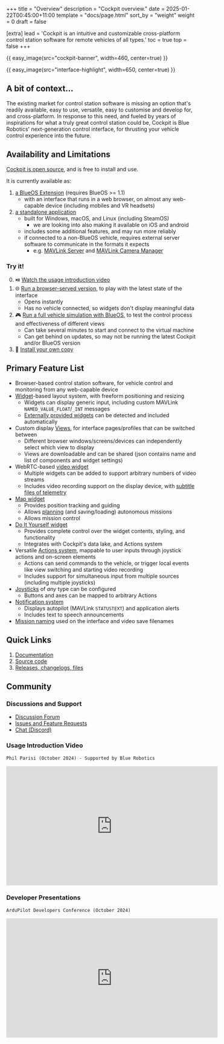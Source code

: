 +++
title = "Overview"
description = "Cockpit overview."
date = 2025-01-22T00:45:00+11:00
template = "docs/page.html"
sort_by = "weight"
weight = 0
draft = false

[extra]
lead = 'Cockpit is an intuitive and customizable cross-platform control station software for remote vehicles of all types.'
toc = true
top = false
+++

{{ easy_image(src="cockpit-banner", width=460, center=true) }}

{{ easy_image(src="interface-highlight", width=650, center=true) }}

## A bit of context...

The existing market for control station software is missing an option that's readily available, easy to use, versatile, easy to customise and develop for, and cross-platform. In response to this need, and fueled by years of inspirations for what a truly great control station could be, Cockpit is Blue Robotics' next-generation control interface, for thrusting your vehicle control experience into the future.

## Availability and Limitations

[Cockpit is open source](https://github.com/bluerobotics/cockpit), and is free to install and use.

It is currently available as: 
1. [a BlueOS Extension](https://docs.bluerobotics.com/BlueOS-Extensions-Repository#:~:text=Cockpit,-Maintainer) (requires BlueOS >= 1.1)
   - with an interface that runs in a web browser, on almost any web-capable device (including mobiles and VR headsets)
1. [a standalone application](../installation#self-contained-application)
   - built for Windows, macOS, and Linux (including SteamOS)
      - we are looking into also making it available on iOS and android
   - includes some additional features, and may run more reliably
   - if connected to a non-BlueOS vehicle, requires external server software to communicate in the formats it expects
      - e.g. [MAVLink Server](https://github.com/bluerobotics/mavlink-server)
        and [MAVLink Camera Manager](https://github.com/mavlink/mavlink-camera-manager)

### Try it!

0. ⏯️ [Watch the usage introduction video](#usage-introduction-video)
1. 🌐 [Run a browser-served version](https://docs.bluerobotics.com/cockpit), to play with the latest state of the interface
   - Opens instantly
   - Has no vehicle connected, so widgets don't display meaningful data
1. 🎮 [Run a full vehicle simulation with BlueOS](https://blueos.cloud/bluesim), to test the control process and effectiveness of different views
   - Can take several minutes to start and connect to the virtual machine
   - Can get behind on updates, so may not be running the latest Cockpit and/or BlueOS version
1. 🚀 [Install your own copy](../installation)

## Primary Feature List

- Browser-based control station software, for vehicle control and monitoring from any web-capable device
- [Widget](../advanced/#widgets)-based layout system, with freeform positioning and resizing
    - Widgets can display generic input, including custom MAVLink `NAMED_VALUE_FLOAT`/`_INT` messages
    - [Externally provided widgets](../advanced/#automatic-external-iframes) can be detected and included automatically
- Custom display [Views](../advanced/#views), for interface pages/profiles that can be switched between
    - Different browser windows/screens/devices can independently select which view to display
    - Views are downloadable and can be shared (json contains name and list of components and widget settings)
- WebRTC-based [video widget](../advanced/#video-widgets)
    - Multiple widgets can be added to support arbitrary numbers of video streams
    - Includes video recording support on the display device, with
      [subtitle files of telemetry](../advanced/#telemetry-logs-subtitle-files)
- [Map widget](../advanced/#map)
    - Provides position tracking and guiding
    - Allows [planning](../advanced/#mission-planning) (and saving/loading) autonomous missions
    - Allows mission control
- [Do It Yourself widget](../advanced/do-it-yourself-widget)
    - Provides complete control over the widget contents, styling, and functionality
    - Integrates with Cockpit's data lake, and Actions system
- Versatile [Actions system](../advanced/#cockpit-actions-1), mappable to user inputs through joystick actions and
  on-screen elements
    - Actions can send commands to the vehicle, or trigger local events like view switching and starting video recording
    - Includes support for simultaneous input from multiple sources (including multiple joysticks)
- [Joysticks](../advanced/#joysticks) of _any_ type can be configured
    - Buttons and axes can be mapped to arbitrary Actions
- [Notification system](../advanced/#alerts)
    - Displays autopilot (MAVLink `STATUSTEXT`) and application alerts
    - Includes text to speech announcements
- [Mission naming](../advanced/#mission-name) used on the interface and video save filenames

## Quick Links

1. [Documentation](@/_index.md)
2. [Source code](https://github.com/bluerobotics/cockpit)
3. [Releases, changelogs, files](https://github.com/bluerobotics/cockpit/releases)

## Community

### Discussions and Support

- [Discussion Forum](https://discuss.bluerobotics.com/c/bluerobotics-software/cockpit/91)
- [Issues and Feature Requests](https://github.com/bluerobotics/cockpit/issues)
- [Chat (Discord)](https://discord.gg/mFgvxhCDrv)

### Usage Introduction Video
`Phil Parisi (October 2024) - Supported by Blue Robotics`
<iframe width="560" height="315" src="https://www.youtube.com/embed/1bpTAEN3K3s" title="YouTube video player" frameborder="0" allow="encrypted-media;" allowfullscreen></iframe>

### Developer Presentations
`ArduPilot Developers Conference (October 2024)`
<iframe width="560" height="315" src="https://www.youtube.com/embed/IbfDEuGvlmo" title="YouTube video player" frameborder="0" allow="encrypted-media;" allowfullscreen></iframe>
